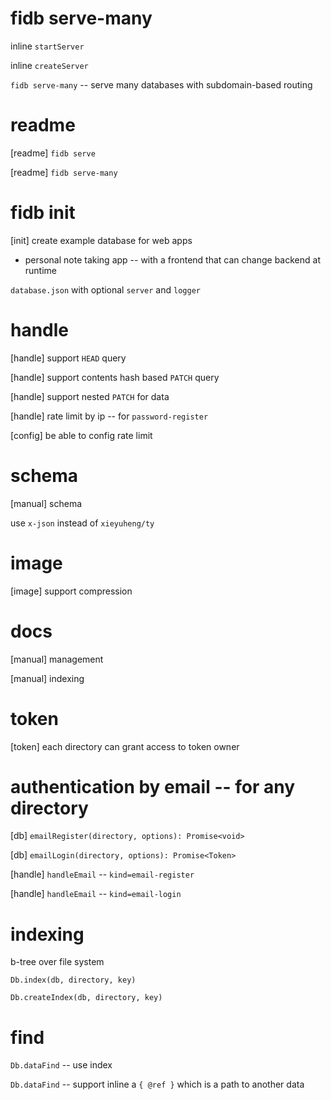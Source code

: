 # fidb serve-many

inline `startServer`

inline `createServer`

`fidb serve-many` -- serve many databases with subdomain-based routing

# readme

[readme] `fidb serve`

[readme] `fidb serve-many`

# fidb init

[init] create example database for web apps

- personal note taking app -- with a frontend that can change backend at runtime

`database.json` with optional `server` and `logger`

# handle

[handle] support `HEAD` query

[handle] support contents hash based `PATCH` query

[handle] support nested `PATCH` for data

[handle] rate limit by ip -- for `password-register`

[config] be able to config rate limit

# schema

[manual] schema

use `x-json` instead of `xieyuheng/ty`

# image

[image] support compression

# docs

[manual] management

[manual] indexing

# token

[token] each directory can grant access to token owner

# authentication by email -- for any directory

[db] `emailRegister(directory, options): Promise<void>`

[db] `emailLogin(directory, options): Promise<Token>`

[handle] `handleEmail` -- `kind=email-register`

[handle] `handleEmail` -- `kind=email-login`

# indexing

b-tree over file system

`Db.index(db, directory, key)`

`Db.createIndex(db, directory, key)`

# find

`Db.dataFind` -- use index

`Db.dataFind` -- support inline a `{ @ref }` which is a path to another data
